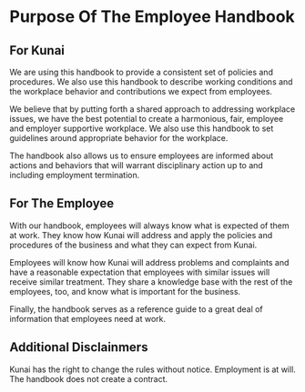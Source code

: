 # Purpose Of The Employee Handbook

## For Kunai
We are using this handbook to provide a consistent set of policies and procedures. We also use this handbook to describe working conditions and the workplace behavior and contributions we expect from employees.

We believe that by putting forth a shared approach to addressing workplace issues, we have the best potential to create a harmonious, fair, employee and employer supportive workplace. We also use this handbook to set guidelines around appropriate behavior for the workplace.

The handbook also allows us to ensure employees are informed about actions and behaviors that will warrant disciplinary action up to and including employment termination.

## For The Employee

With our handbook, employees will always know what is expected of them at work. They know how Kunai will address and apply the policies and procedures of the business and what they can expect from Kunai.

Employees will know how Kunai will address problems and complaints and have a reasonable expectation that employees with similar issues will receive similar treatment. They share a knowledge base with the rest of the employees, too, and know what is important for the business.

Finally, the handbook serves as a reference guide to a great deal of information that employees need at work.

## Additional Disclainmers

Kunai has the right to change the rules without notice.
Employment is at will. 
The handbook does not create a contract.
